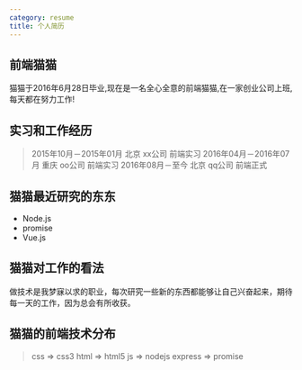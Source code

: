 ```yaml
---
category: resume
title: 个人简历
---
```

## 前端猫猫
猫猫于2016年6月28日毕业,现在是一名全心全意的前端猫猫,在一家创业公司上班,每天都在努力工作!

## 实习和工作经历
>2015年10月－2015年01月	北京		xx公司		前端实习
2016年04月－2016年07月	重庆		oo公司		前端实习
2016年08月－至今		  北京        qq公司	    前端正式

## 猫猫最近研究的东东
* Node.js
* promise
* Vue.js

## 猫猫对工作的看法
做技术是我梦寐以求的职业，每次研究一些新的东西都能够让自己兴奋起来，期待每一天的工作，因为总会有所收获。

## 猫猫的前端技术分布
> css => css3
html => html5
js => nodejs
express => promise